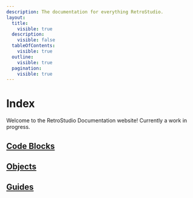 ```yaml
---
description: The documentation for everything RetroStudio.
layout:
  title:
    visible: true
  description:
    visible: false
  tableOfContents:
    visible: true
  outline:
    visible: true
  pagination:
    visible: true
---
```


# Index

Welcome to the RetroStudio Documentation website! Currently a work in progress.

## [Code Blocks](code-blocks/code-block-index.md)

## [Objects](objects/objects-index.md)

## [Guides](guides/README.md)

